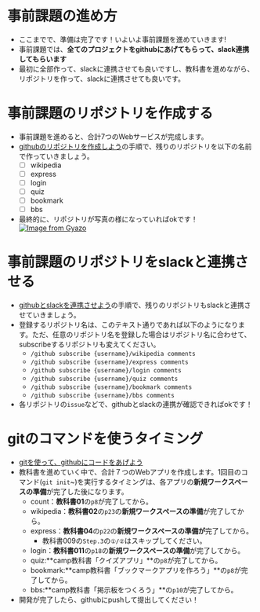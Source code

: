 # 事前課題の進め方
- ここまでで、準備は完了です！いよいよ事前課題を進めていきます!
- 事前課題では、**全てのプロジェクトをgithubにあげてもらって、slack連携してもらいます**
- 最初に全部作って、slackに連携させても良いですし、教科書を進めながら、リポジトリを作って、slackに連携させても良いです。

# 事前課題のリポジトリを作成する
- 事前課題を進めると、合計7つのWebサービスが完成します。
- [githubのリポジトリを作成しよう](./Day0/1.github-first/)の手順で、残りのリポジトリを以下の名前で作っていきましょう。
  - [ ] wikipedia
  - [ ] express
  - [ ] login
  - [ ] quiz
  - [ ] bookmark
  - [ ] bbs

- 最終的に、リポジトリが写真の様になっていればokです！
[![Image from Gyazo](https://i.gyazo.com/c22ea42b49258fc64215ca3b71163d1d.png)](https://gyazo.com/c22ea42b49258fc64215ca3b71163d1d)

# 事前課題のリポジトリをslackと連携させる
- [githubとslackを連携させよう](./Day0/2.github-slack/)の手順で、残りのリポジトリもslackと連携させていきましょう。
- 登録するリポジトリ名は、このテキスト通りであれば以下のようになります。ただ、任意のリポジトリ名を登録した場合はリポジトリ名に合わせて、subscribeするリポジトリも変えてください。
  - `/github subscribe {username}/wikipedia comments`
  - `/github subscribe {username}/express comments`
  - `/github subscribe {username}/login comments`
  - `/github subscribe {username}/quiz comments`
  - `/github subscribe {username}/bookmark comments`
  - `/github subscribe {username}/bbs comments`
- 各リポジトリの`issue`などで、githubとslackの連携が確認できればokです！

# gitのコマンドを使うタイミング
- [gitを使って、githubにコードをあげよう](./Day0/3.git-github/)
- 教科書を進めていく中で、合計７つのWebアプリを作成します。1回目のコマンド(`git init`~)を実行するタイミングは、各アプリの**新規ワークスペースの準備**が完了した後になります。
  - count：**教科書01**の`p8`が完了してから。
  - wikipedia：**教科書02**の`p23`の**新規ワークスペースの準備**が完了してから。
  - express：**教科書04**の`p22`の**新規ワークスペースの準備が**完了してから。
    - 教科書009の`Step.3`の`①/②`はスキップしてください。
  - login：**教科書011**の`p18`の**新規ワークスペースの準備**が完了してから。
  - quiz:**camp教科書「クイズアプリ」**の`p8`が完了してから。
  - bookmark:**camp教科書「ブックマークアプリを作ろう」**の`p8`が完了してから。
  - bbs:**camp教科書「掲示板をつくろう」**の`p10`が完了してから。
- 開発が完了したら、githubにpushして提出してください！
